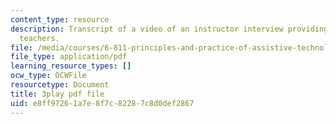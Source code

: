 ```yaml
---
content_type: resource
description: Transcript of a video of an instructor interview providing advice for
  teachers.
file: /media/courses/6-811-principles-and-practice-of-assistive-technology-fall-2014/e8ff97261a7e8f7c82287c8d0def2867_ZGCJabWew3A.pdf
file_type: application/pdf
learning_resource_types: []
ocw_type: OCWFile
resourcetype: Document
title: 3play pdf file
uid: e8ff9726-1a7e-8f7c-8228-7c8d0def2867
---
```

